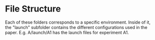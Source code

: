 # File Structure

Each of these folders corresponds to a specific environment. Inside of it, the "launch" subfolder contains the different configurations used in the paper.
E.g. A/launch/A1 has the launch files for experiment A1.